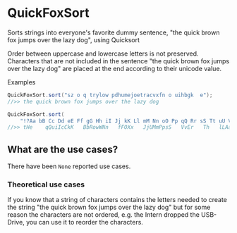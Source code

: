 # QuickFoxSort
Sorts strings into everyone's favorite dummy sentence, "the quick brown fox jumps over the lazy dog", using Quicksort

Order between uppercase and lowercase letters is not preserved.  
Characters that are not included in the sentence "the quick brown fox jumps over the lazy dog" are placed at the end according to their unicode value.

Examples

```java
QuickFoxSort.sort("sz o q trylow pdhumejoetracvxfn o uihbgk  e");
//>> the quick brown fox jumps over the lazy dog
```
```java
QuickFoxSort.sort(
    "!?Aa bB Cc Dd eE Ff gG Hh iI Jj kK Ll mM Nn oO Pp qQ Rr sS Tt uU Vv wW Xx yY Zz?!");
//>> tHe    qQuiIcCkK   BbRowWNn   fFOXx   JjUMmPpsS   VvEr   Th   lLAaZzyY   DdGg!!??
```

## What are the use cases?
There have been `None` reported use cases.  

### Theoretical use cases
If you know that a string of characters contains the letters needed to create the string "the quick brown fox jumps over the lazy dog" but for some reason the characters are not ordered, e.g. the Intern dropped the USB-Drive, you can use it to reorder the characters.
